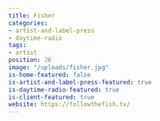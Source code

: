 ```yaml
---
title: Fisher
categories:
- artist-and-label-press
- daytime-radio
tags:
- artist
position: 26
image: "/uploads/fisher.jpg"
is-home-featured: false
is-artist-and-label-press-featured: true
is-daytime-radio-featured: true
is-client-featured: true
website: https://followthefish.tv/
---
```


